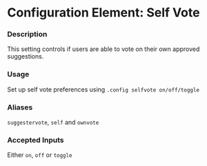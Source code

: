 # Configuration Element: Self Vote

### Description
This setting controls if users are able to vote on their own approved suggestions. 

### Usage
Set up self vote preferences using `.config selfvote on/off/toggle`

### Aliases
`suggestervote`, `self` and `ownvote`

### Accepted Inputs
Either `on`, `off` or `toggle`

